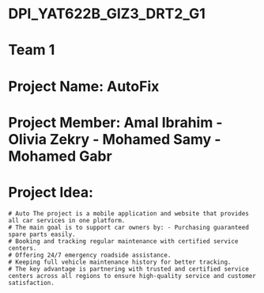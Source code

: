 # DPI_YAT622B_GIZ3_DRT2_G1
# Team 1
# Project Name: AutoFix
# Project Member: Amal Ibrahim - Olivia Zekry - Mohamed Samy - Mohamed Gabr
# Project Idea: 
    # Auto The project is a mobile application and website that provides all car services in one platform.
    # The main goal is to support car owners by: - Purchasing guaranteed spare parts easily.
    # Booking and tracking regular maintenance with certified service centers.
    # Offering 24/7 emergency roadside assistance.
    # Keeping full vehicle maintenance history for better tracking.
    # The key advantage is partnering with trusted and certified service centers across all regions to ensure high-quality service and customer satisfaction.

